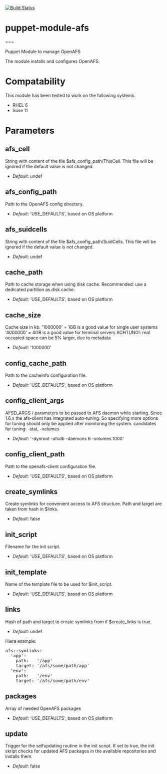 [![Build Status](https://travis-ci.org/Phil-Friderici/puppet-module-afs.png?branch=master)](https://travis-ci.org/Phil-Friderici/puppet-module-afs)

# puppet-module-afs #
===

Puppet Module to manage OpenAFS

The module installs and configures OpenAFS.

# Compatability #

This module has been tested to work on the following systems.

 * RHEL 6
 * Suse 11

# Parameters #

afs_cell
--------
String with content of the file $afs_config_path/ThisCell.
This file will be ignored if the default value is not changed.

- *Default*: undef


afs_config_path
---------------
Path to the OpenAFS config directory.

- *Default*: 'USE_DEFAULTS', based on OS platform


afs_suidcells
-------------
String with content of the file $afs_config_path/SuidCells.
This file will be ignored if the default value is not changed.

- *Default*: undef


cache_path
----------
Path to cache storage when using disk cache.
Recommended: use a dedicated partition as disk cache.

- *Default*: 'USE_DEFAULTS', based on OS platform


cache_size
----------
Cache size in kb.
'1000000' = 1GB is a good value for single user systems
'4000000' = 4GB is a good value for terminal servers
ACHTUNG!: real occupied space can be 5% larger, due to metadata

- *Default*: '1000000'


config_cache_path
-----------------
Path to the cacheinfo configuration file.

- *Default*: 'USE_DEFAULTS', based on OS platform


config_client_args
------------------
AFSD_ARGS / parameters to be passed to AFS daemon while starting.
Since 1.6.x the afs-client has integrated auto-tuning. So specifying more options for tuning should only be applied after monitoring the system.
candidates for tuning: -stat, -volumes

- *Default*: '-dynroot -afsdb -daemons 6 -volumes 1000'


config_client_path
------------------
Path to the openafs-client configuration file.

- *Default*: 'USE_DEFAULTS', based on OS platform


create_symlinks
---------------
Create symlinks for convenient access to AFS structure. Path and target are taken from hash in $links.

- *Default*: false


init_script
-----------
Filename for the init script.

- *Default*: 'USE_DEFAULTS', based on OS platform


init_template
-------------
Name of the template file to be used for $init_script.

- *Default*: 'USE_DEFAULTS', based on OS platform


links
-----
Hash of path and target to create symlinks from if $create_links is true.

- *Default*: undef

Hiera example:
<pre>
afs::symlinks:
  'app':
    path:   '/app'
    target: '/afs/some/path/app'
  'env':
    path:   '/env'
    target: '/afs/some/path/env'
</pre>


packages
--------
Array of needed OpenAFS packages

- *Default*: 'USE_DEFAULTS', based on OS platform


update
------
Trigger for the selfupdating routine in the init script.
If set to true, the init skript checks for updated AFS packages in the available repositories and installs them.

- *Default*: false
